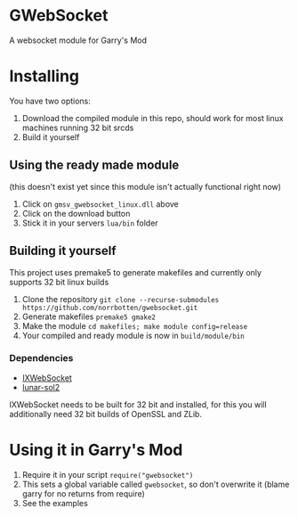 # GWebSocket

A websocket module for Garry's Mod

# Installing

You have two options:
1. Download the compiled module in this repo, should work for most linux machines running 32 bit srcds
2. Build it yourself

## Using the ready made module
(this doesn't exist yet since this module isn't actually functional right now)
1. Click on `gmsv_gwebsocket_linux.dll` above
2. Click on the download button
3. Stick it in your servers `lua/bin` folder

## Building it yourself

This project uses premake5 to generate makefiles and currently only supports 32 bit linux builds

1. Clone the repository `git clone --recurse-submodules https://github.com/norrbotten/gwebsocket.git`
2. Generate makefiles `premake5 gmake2`
3. Make the module `cd makefiles; make module config=release`
4. Your compiled and ready module is now in `build/module/bin`

### Dependencies

* [IXWebSocket](https://github.com/machinezone/IXWebSocket/)
* [lunar-sol2](https://github.com/norrbotten/lunar-sol2)

IXWebSocket needs to be built for 32 bit and installed, for this you will additionally need
32 bit builds of OpenSSL and ZLib.

# Using it in Garry's Mod

1. Require it in your script `require("gwebsocket")`
2. This sets a global variable called `gwebsocket`, so don't overwrite it (blame garry for no returns from require)
3. See the examples
